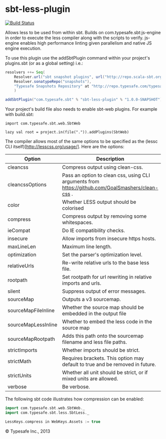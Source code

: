 sbt-less-plugin
===============

[![Build Status](https://api.travis-ci.org/sbt/sbt-less-plugin.png?branch=master)](https://travis-ci.org/sbt/sbt-less-plugin)

Allows less to be used from within sbt. Builds on com.typesafe.sbt:js-engine in order to execute the less compiler along with
the scripts to verify. js-engine enables high performance linting given parallelism and native JS engine execution.

To use this plugin use the addSbtPlugin command within your project's plugins.sbt (or as a global setting) i.e.:

```scala
resolvers ++= Seq(
    Resolver.url("sbt snapshot plugins", url("http://repo.scala-sbt.org/scalasbt/sbt-plugin-snapshots"))(Resolver.ivyStylePatterns),
    Resolver.sonatypeRepo("snapshots"),
    "Typesafe Snapshots Repository" at "http://repo.typesafe.com/typesafe/snapshots/"
    )

addSbtPlugin("com.typesafe.sbt" % "sbt-less-plugin" % "1.0.0-SNAPSHOT")
```

Your project's build file also needs to enable sbt-web plugins. For example with build.sbt:

    import com.typesafe.sbt.web.SbtWeb

    lazy val root = project.in(file(".")).addPlugins(SbtWeb)

The compiler allows most of the same options to be specified as the (lessc CLI itself)[http://lesscss.org/usage/].
Here are the options:

Option              | Description
--------------------|------------
cleancss            | Compress output using clean-css.
cleancssOptions     | Pass an option to clean css, using CLI arguments from https://github.com/GoalSmashers/clean-css .
color               | Whether LESS output should be colorised
compress            | Compress output by removing some whitespaces.
ieCompat            | Do IE compatibility checks.
insecure            | Allow imports from insecure https hosts.
maxLineLen          | Maximum line length.
optimization        | Set the parser's optimization level.
relativeUrls        | Re-write relative urls to the base less file.
rootpath            | Set rootpath for url rewriting in relative imports and urls.
silent              | Suppress output of error messages.
sourceMap           | Outputs a v3 sourcemap.
sourceMapFileInline | Whether the source map should be embedded in the output file
sourceMapLessInline | Whether to embed the less code in the source map
sourceMapRootpath   | Adds this path onto the sourcemap filename and less file paths.
strictImports       | Whether imports should be strict.
strictMath          | Requires brackets. This option may default to true and be removed in future.
strictUnits         | Whether all unit should be strict, or if mixed units are allowed.
verbose             | Be verbose.
    
The following sbt code illustrates how compression can be enabled:

```scala
import com.typesafe.sbt.web.SbtWeb._
import com.typesafe.sbt.less.SbtLess._

LessKeys.compress in WebKeys.Assets := true
```

&copy; Typesafe Inc., 2013  
